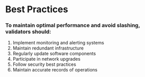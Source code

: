 # Best Practices

### To maintain optimal performance and avoid slashing, validators should:

1. Implement monitoring and alerting systems
2. Maintain redundant infrastructure
3. Regularly update software components
4. Participate in network upgrades
5. Follow security best practices
6. Maintain accurate records of operations
